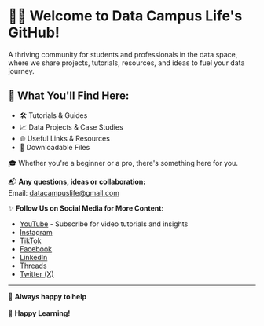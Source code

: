 # 👩‍💻 Welcome to Data Campus Life's GitHub!  

A thriving community for students and professionals in the data space, where we share projects, tutorials, resources, and ideas to fuel your data journey.  

## 📂 What You'll Find Here:  
- 🛠️ Tutorials & Guides  
- 📈 Data Projects & Case Studies  
- 🌐 Useful Links & Resources  
- 💾 Downloadable Files  

🎓 Whether you're a beginner or a pro, there's something here for you. 

📬 **Any questions, ideas or collaboration:**  
Email: [datacampuslife@gmail.com](mailto:datacampuslife@gmail.com)  

✨ **Follow Us on Social Media for More Content:**  
- [YouTube](https://www.youtube.com/@datacampuslife) - Subscribe for video tutorials and insights  
- [Instagram](https://instagram.com/datacampuslife)  
- [TikTok](https://tiktok.com/@datacampuslife)  
- [Facebook](https://facebook.com/datacampuslife)  
- [LinkedIn](https://www.linkedin.com/company/datacampuslife/)
- [Threads](https://www.threads.net/@datacampuslife)  
- [Twitter (X)](https://twitter.com/datacampuslife)  

---
💫 **Always happy to help** <br></br>
🌟 **Happy Learning!**
